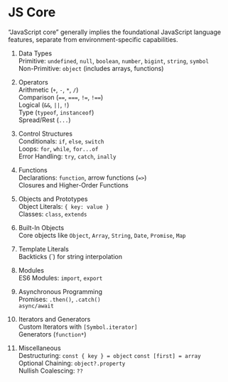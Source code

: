 # JS Core

“JavaScript core” generally implies the foundational JavaScript language features, separate from environment-specific capabilities.

1. Data Types  
Primitive: `undefined`, `null`, `boolean`, `number`, `bigint`, `string`, `symbol`  
Non-Primitive: `object` (includes arrays, functions)  

2. Operators  
Arithmetic (`+`, `-`, `*`, `/`)  
Comparison (`==`, `===`, `!=`, `!==`)  
Logical (`&&`, `||`, `!`)  
Type (`typeof`, `instanceof`)  
Spread/Rest (`...`)  

3. Control Structures  
Conditionals: `if`, `else`, `switch`  
Loops: `for`, `while`, `for...of`  
Error Handling: `try`, `catch`, `inally`  

4. Functions  
Declarations: `function`, arrow functions (`=>`)  
Closures and Higher-Order Functions  

5. Objects and Prototypes  
Object Literals: `{ key: value }`  
Classes: `class`, `extends`  

6. Built-In Objects  
Core objects like `Object`, `Array`, `String`, `Date`, `Promise`, `Map`  

7. Template Literals  
Backticks (`) for string interpolation  

8. Modules  
ES6 Modules: `import`, `export`  

9. Asynchronous Programming  
Promises: `.then()`, `.catch()`  
`async/await`  

10. Iterators and Generators  
Custom Iterators with `[Symbol.iterator]`  
Generators (`function*`)  

12. Miscellaneous  
Destructuring: `const { key } = object` `const [first] = array`  
Optional Chaining: `object?.property`  
Nullish Coalescing: `??`  
